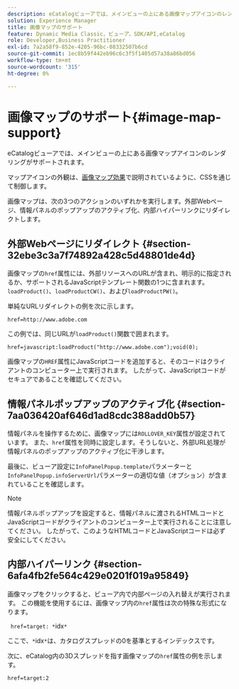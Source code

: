 ```yaml
---
description: eCatalogビューアでは、メインビューの上にある画像マップアイコンのレンダリングがサポートされます。
solution: Experience Manager
title: 画像マップのサポート
feature: Dynamic Media Classic，ビューア，SDK/API,eCatalog
role: Developer,Business Practitioner
exl-id: 7a2a58f9-852e-4205-96bc-08332507b6cd
source-git-commit: 1ec8b59f442eb96c6c3f5f1405d57a38a86bd056
workflow-type: tm+mt
source-wordcount: '315'
ht-degree: 0%

---
```


# 画像マップのサポート{#image-map-support}

eCatalogビューアでは、メインビューの上にある画像マップアイコンのレンダリングがサポートされます。

マップアイコンの外観は、[画像マップ効果](../../c-html5-s7-aem-asset-viewers/c-html5-20-ecatalog-viewer-about/c-html5-20-ecatalog-viewer-customizingviewer/r-html5-ecatalog-viewer-20-customize-imagemapeffect.md#reference-261df27d1ed145c882b26b88e33a0289)で説明されているように、CSSを通じて制御します。

画像マップは、次の3つのアクションのいずれかを実行します。外部Webページ、情報パネルのポップアップのアクティブ化、内部ハイパーリンクにリダイレクトします。

## 外部Webページにリダイレクト {#section-32ebe3c3a7f74892a428c5d48801de4d}

画像マップの`href`属性には、外部リソースへのURLが含まれ、明示的に指定されるか、サポートされるJavaScriptテンプレート関数の1つに含まれます。`loadProduct()`、`loadProductCW()`、および`loadProductPW()`。

単純なURLリダイレクトの例を次に示します。

`href=http://www.adobe.com`

この例では、同じURLが`loadProduct()`関数で囲まれます。

`href=javascript:loadProduct("http://www.adobe.com");void(0);`

画像マップの`HREF`属性にJavaScriptコードを追加すると、そのコードはクライアントのコンピューター上で実行されます。 したがって、JavaScriptコードがセキュアであることを確認してください。

## 情報パネルポップアップのアクティブ化 {#section-7aa036420af646d1ad8cdc388add0b57}

情報パネルを操作するために、画像マップには`ROLLOVER_KEY`属性が設定されています。 また、`href`属性を同時に設定します。そうしないと、外部URL処理が情報パネルのポップアップのアクティブ化に干渉します。

最後に、ビューア設定に`InfoPanelPopup.template`パラメーターと`InfoPanelPopup.infoServerUrl`パラメーターの適切な値（オプション）が含まれていることを確認します。

>[!NOTE]
>
>情報パネルポップアップを設定すると、情報パネルに渡されるHTMLコードとJavaScriptコードがクライアントのコンピューター上で実行されることに注意してください。 したがって、このようなHTMLコードとJavaScriptコードは必ず安全にしてください。

## 内部ハイパーリンク {#section-6afa4fb2fe564c429e0201f019a95849}

画像マップをクリックすると、ビューア内で内部ページの入れ替えが実行されます。 この機能を使用するには、画像マップ内の`href`属性は次の特殊な形式になります。

` href=target: *`idx`*`

ここで、`*`idx`*`は、カタログスプレッドの0を基準とするインデックスです。

次に、eCatalog内の3Dスプレッドを指す画像マップの`href`属性の例を示します。

`href=target:2`
